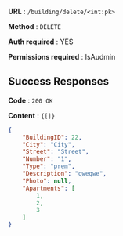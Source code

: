 **URL** : `/building/delete/<int:pk>`

**Method** : `DELETE`

**Auth required** : YES

**Permissions required** : IsAudmin

## Success Responses

**Code** : `200 OK`

**Content** : `{[]}`

```json
{
    "BuildingID": 22,
    "City": "City",
    "Street": "Street",
    "Number": "1",
    "Type": "prem",
    "Description": "qweqwe",
    "Photo": null,
    "Apartments": [
        1,
        2,
        3
    ]
}
```